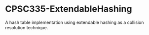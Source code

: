 # CPSC335-ExtendableHashing
A hash table implementation using extendable hashing as a collision resolution technique. 
